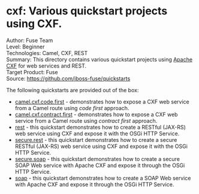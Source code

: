 cxf: Various quickstart projects using CXF.
======================================================
Author: Fuse Team  
Level: Beginner  
Technologies: Camel, CXF, REST  
Summary: This directory contains various quickstart projects using [Apache CXF](http://cxf.apache.org) for web services and REST.  
Target Product: Fuse  
Source: <https://github.com/jboss-fuse/quickstarts>  

The following quickstarts are provided out of the box:

* [camel.cxf.code.first](/fabric/profiles/quickstarts/cxf/camel.cxf.code.first.profile) - demonstrates how to expose a CXF web service from a Camel route using _code first_ approach.
* [camel.cxf.contract.first](/fabric/profiles/quickstarts/cxf/camel.cxf.contract.first.profile) - demonstrates how to expose a CXF web service from a Camel route using _contract first_ approach.
* [rest](/fabric/profiles/quickstarts/cxf/rest.profile) - this quickstart demonstrates how to create a RESTful (JAX-RS) web service using CXF and expose it with the OSGi HTTP Service.
* [secure.rest](/fabric/profiles/quickstarts/cxf/secure.rest.profile) - this quickstart demonstrates how to create a secure RESTful (JAX-RS) web service using CXF and expose it with the OSGi HTTP Service.
* [secure.soap](/fabric/profiles/quickstarts/cxf/secure.soap.profile) - this quickstart demonstrates how to create a secure SOAP Web service with Apache CXF and expose it through the OSGi HTTP Service.
* [soap](/fabric/profiles/quickstarts/cxf/soap.profile) - this quickstart demonstrates how to create a SOAP Web service with Apache CXF and expose it through the OSGi HTTP Service.

